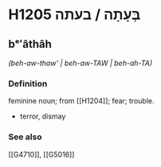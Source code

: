 # H1205 בְּעָתָה / בעתה

## bᵉʻâthâh

_(beh-aw-thaw' | beh-aw-TAW | beh-ah-TA)_

### Definition

feminine noun; from [[H1204]]; fear; trouble.

- terror, dismay
### See also

[[G4710]], [[G5016]]

